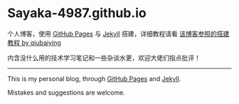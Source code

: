 # Sayaka-4987.github.io

个人博客，使用 <a href="https://pages.github.com/">GitHub Pages</a> 与 <a href="http://jekyll.com.cn/">Jekyll</a> 搭建，详细教程请看 [该博客参照的搭建教程 by qiubaiying](https://github.com/qiubaiying/qiubaiying.github.io/wiki/%E5%8D%9A%E5%AE%A2%E6%90%AD%E5%BB%BA%E8%AF%A6%E7%BB%86%E6%95%99%E7%A8%8B) 

内含没什么用的技术学习笔记和一些杂谈水更，欢迎大佬们指点批评！

- - - - - - - - 

This is my personal blog, through <a href="https://pages.github.com/">GitHub Pages</a> and <a href="http://jekyll.com.cn/">Jekyll</a>. 

Mistakes and suggestions are welcome. 

